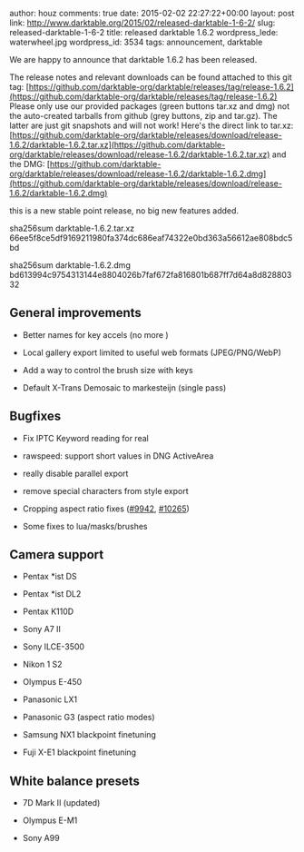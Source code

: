 author: houz
comments: true
date: 2015-02-02 22:27:22+00:00
layout: post
link: http://www.darktable.org/2015/02/released-darktable-1-6-2/
slug: released-darktable-1-6-2
title: released darktable 1.6.2
wordpress_lede: waterwheel.jpg
wordpress_id: 3534
tags: announcement, darktable

We are happy to announce that darktable 1.6.2 has been released.

The release notes and relevant downloads can be found attached to this git tag:
[https://github.com/darktable-org/darktable/releases/tag/release-1.6.2](https://github.com/darktable-org/darktable/releases/tag/release-1.6.2)
Please only use our provided packages (green buttons tar.xz and dmg) not the auto-created tarballs from github (grey buttons, zip and tar.gz). The latter are just git snapshots and will not work! Here's the direct link to tar.xz:
[https://github.com/darktable-org/darktable/releases/download/release-1.6.2/darktable-1.6.2.tar.xz](https://github.com/darktable-org/darktable/releases/download/release-1.6.2/darktable-1.6.2.tar.xz)
and the DMG:
[https://github.com/darktable-org/darktable/releases/download/release-1.6.2/darktable-1.6.2.dmg](https://github.com/darktable-org/darktable/releases/download/release-1.6.2/darktable-1.6.2.dmg)

this is a new stable point release, no big new features added.

sha256sum darktable-1.6.2.tar.xz
66ee5f8ce5df9169211980fa374dc686eaf74322e0bd363a56612ae808bdc5bd

sha256sum darktable-1.6.2.dmg
bd613994c9754313144e8804026b7faf672fa816801b687ff7d64a8d82880332


## General improvements





	
  * Better names for key accels (no more <Primary>)

	
  * Local gallery export limited to useful web formats (JPEG/PNG/WebP)

	
  * Add a way to control the brush size with keys

	
  * Default X-Trans Demosaic to markesteijn (single pass)




## Bugfixes





	
  * Fix IPTC Keyword reading for real

	
  * rawspeed: support short values in DNG ActiveArea

	
  * really disable parallel export

	
  * remove special characters from style export

	
  * Cropping aspect ratio fixes ([#9942](http://darktable.org/redmine/issues/9942), [#10265](http://darktable.org/redmine/issues/10265))

	
  * Some fixes to lua/masks/brushes




## Camera support





	
  * Pentax *ist DS

	
  * Pentax *ist DL2

	
  * Pentax K110D

	
  * Sony A7 II

	
  * Sony ILCE-3500

	
  * Nikon 1 S2

	
  * Olympus E-450

	
  * Panasonic LX1

	
  * Panasonic G3 (aspect ratio modes)

	
  * Samsung NX1 blackpoint finetuning

	
  * Fuji X-E1 blackpoint finetuning




## White balance presets





	
  * 7D Mark II (updated)

	
  * Olympus E-M1

	
  * Sony A99


